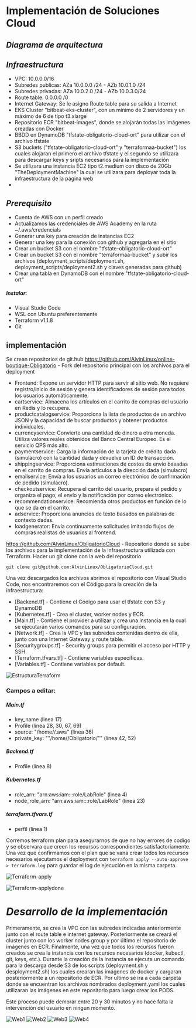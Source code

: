 # Implementación de Soluciones Cloud
## _Diagrama de arquitectura_

## _Infraestructura_
- VPC: 10.0.0.0/16
- Subredes publicas: AZa 10.0.0.0 /24 - AZb 10.0.1.0 /24
- Subredes privadas: AZa 10.0.2.0 /24 - AZb 10.0.3.0/24
- Route table: 0.0.0.0 /0 
- Internet Gateway: Se le asigno Route table para su salida a Internet
- EKS Cluster "bitbeat-eks-cluster", con un mínimo de 2 servidores y un máximo de 6 de tipo t3.xlarge
- Repositorio ECR "bitbeat-images", donde se alojarán todas las imágenes creadas con Docker
- BBDD en DynamoDB "tfstate-obligatorio-cloud-ort" para utilizar con el archivo tfstate
- S3 buckets ("tfstate-obligatorio-cloud-ort" y "terraformaa-bucket") los cuales alojaran el primero el archivo tfstate y el segundo se utilizara para descargar keys y sripts necesarios para la implementación
- Se utilizara una instancia EC2 tipo t2.medium con disco de 20Gb "TheDeploymentMachine" la cual se utilizara para deployar toda la infraestructura de la página web
- 
## _Prerequisito_
- Cuenta de AWS con un perfil creado
- Actualizamos las credenciales de AWS Academy en la ruta ~/.aws/credencials
- Generar una key para creación de instancias EC2
- Generar una key para la conexión con github y agregarla en el sitio
- Crear un bucket S3 con el nombre "tfstate-obligatorio-cloud-ort"
- Crear un bucket S3 con el nombre "terraformaa-bucket" y subir los archivos (deployment_scripts/deployment.sh, deployment_scripts/deployment2.sh y claves generadas para github)
- Crear una tabla en DynamoDB con el nombre "tfstate-obligatorio-cloud-ort"
##### Instalar:
- Visual Studio Code
- WSL con Ubuntu preferentemente
- Terraform v1.1.8
- Git

## implementación
Se crean repositorios de git.hub 
https://github.com/AlvinLinux/online-boutique-Obligatorio - Fork del repositorio principal con los archivos para el deployment

- Frontend: Expone un servidor HTTP para servir al sitio web. No requiere registro/inicio de sesión y genera identificadores  de sesión para todos los usuarios automáticamente.
- cartservice: Almacena los artículos en el carrito de compras del usuario en Redis y lo recupera.
- productcatalogservice: Proporciona la lista de productos de un archivo JSON y la capacidad de buscar productos y obtener productos individuales.
- currencyservice: Convierte una cantidad de dinero a otra moneda. Utiliza valores reales obtenidos del Banco Central Europeo. Es el servicio QPS más alto.
- paymentservice: Carga la información de la tarjeta de crédito dada (simulacro) con la cantidad dada y devuelve un ID de transacción.
- shippingservice: Proporciona estimaciones de costos de envío basadas en el carrito de compras. Envía artículos a la dirección dada (simulacro)
- emailservice: Envía a los usuarios un correo electrónico de confirmación de pedido (simulacro).
- checkoutservice: Recupera el carrito del usuario, prepara el pedido y organiza el pago, el envío y la notificación por correo electrónico.
- recommendationservice: Recomienda otros productos en función de lo que se da en el carrito.
- adservice: Proporciona anuncios de texto basados en palabras de contexto dadas.
- loadgenerator: Envía continuamente solicitudes imitando flujos de compras realistas de usuarios al frontend.

https://github.com/AlvinLinux/ObligatorioCloud - Repositorio donde se sube los archivos para la implementación de la infraestructura utilizada con Terraform.
Hacer un git clone con la web del repositorio
    
    git clone git@github.com:AlvinLinux/ObligatorioCloud.git


Una vez descargados los archivos abrimos el repositorio con Visual Studio Code, nos encontraremos con el Código para la creación de la infraestructura:
- [Backend.tf] - Contiene el Código para usar el tfstate con S3 y DynamoDB
- [Kubernetes.tf] - Crea el cluster, worker nodes y ECR.
- [Main.tf] - Contiene el provider a utilizar y crea una instancia en la cual se ejecutarán varios comandos para su configuración.
- [Network.tf] - Crea la VPC y las subredes contenidas dentro de ella, junto con una Internet Gateway y route table.
- [Securitygroups.tf] - Security groups para permitir el acceso por HTTP y SSH.
- [Terraform.tfvars.tf] - Contiene variables específicas.
- [Variables.tf] - Contiene variables por default.

![EstructuraTerraform](./imagenes/Estructuraterraform.png)

### Campos a editar:
##### Main.tf
- key_name (linea 17)
- Profile (linea 28, 30, 67, 69)
- source: "/home/<USERNAME>/.aws" (linea 36)
- private_key: ""/home/<USERNAME>/Obligatorio/<clave generada>"" (linea 42, 52)
##### Backend.tf
- Profile (linea 8) 
##### Kubernetes.tf
- role_arn: "arn:aws:iam::<ACCOUNT ID>:role/LabRole" (linea 4)
- node_role_arn: "arn:aws:iam::<ACCOUNT ID>:role/LabRole" (linea 23)
##### terraform.tfvars.tf
- perfil (linea 1)

Corremos terraform plan para asegurarnos de que no hay errores de codigo y se observara que creen los recursos correspondientes satisfactoriamente.
Una vez que confirmamos con el plan que se vana crear todos los recursos necesarios ejecutamos el deployment con ```terraform apply --auto-approve > terraform.log``` para guardar el log de ejecución en la misma carpeta.

![Terraform-apply](./imagenes/tapply.png)

![Terraform-applydone](./imagenes/tapplydone.png)


# _Desarrollo de la implementación_

Primeramente, se crea la VPC con las subredes indicadas anteriormente junto con el route table e internet gateway.
Posteriormente se creará el cluster junto con los worker nodes group y por último el repositorio de imágenes en ECR.
Finalmente, una vez que todos los recursos fueron creados se crea la instancia con los recursos necesarios (docker, kubectl, git, keys, etc.).
Durante la creación de la instancia se ejecuta un comando para la descarga desde S3 de los scripts (deployment.sh y desployment2.sh) los cuales crearan las imágenes de docker y cargaran posteriormente a un repositorio de ECR. Por ultimo se ira a cada carpeta donde se encuentran los archivos nombrados deployment.yaml los cuales utilizaran las imágenes en este repositorio para luego crear los PODS.

Este proceso puede demorar entre 20 y 30 minutos y no hace falta la intervención del usuario en ningun momento.

![Web1](./imagenes/web.png)
![Web2](./imagenes/articulo.png)
![Web3](./imagenes/carrito.png)
![Web4](./imagenes/orden.png)
